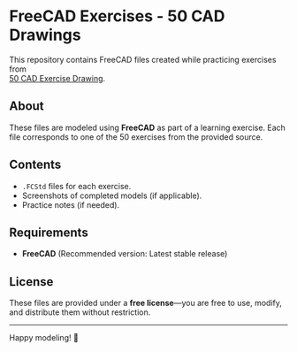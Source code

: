 # FreeCAD Exercises - 50 CAD Drawings

This repository contains FreeCAD files created while practicing exercises from  
[50 CAD Exercise Drawing](https://grabcad.com/library/50-cad-exercise-drawing-1).

## About
These files are modeled using **FreeCAD** as part of a learning exercise. Each file corresponds to one of the 50 exercises from the provided source.

## Contents
- `.FCStd` files for each exercise.
- Screenshots of completed models (if applicable).
- Practice notes (if needed).

## Requirements
- **FreeCAD** (Recommended version: Latest stable release)

## License
These files are provided under a **free license**—you are free to use, modify, and distribute them without restriction.

---

Happy modeling! 🚀
